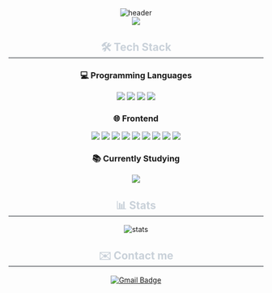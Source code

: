 <div align="center">
<img src="https://capsule-render.vercel.app/api?type=waving&color=62C2E8&height=150&section=header&text=Welcome%20to%20yunva17&fontSize=40" alt="header" />
  <div>
    <a href="https://hits.seeyoufarm.com"><img src="https://hits.seeyoufarm.com/api/count/incr/badge.svg?url=https%3A%2F%2Fgithub.com%2Fgjbae1212%2Fhit-counter&count_bg=%237897E1&title_bg=%238C8C8C&icon=&icon_color=%23E7E7E7&title=hits&edge_flat=false"/></a>
  </div>
  <h2 style="border-bottom: 1px solid #21262d; color: #c9d1d9;"> 🛠️ Tech Stack </h2> 
  <h3>💻 Programming Languages</h3>
  <div>
    <img src="https://img.shields.io/badge/JavaScript-F7DF1E?style=for-the-badge&logo=JavaScript&logoColor=white"/>
    <img src="https://img.shields.io/badge/TypeScript-007ACC?style=for-the-badge&logo=typescript&logoColor=white" />
    <img src="https://img.shields.io/badge/Java-ED8B00?style=for-the-badge&logo=openjdk&logoColor=white" />
    <img src="https://img.shields.io/badge/Python-14354C?style=for-the-badge&logo=python&logoColor=white" />
  </div>
  <h3>🌐 Frontend</h3>
  <div>
    <img src="https://img.shields.io/badge/React-20232A?style=for-the-badge&logo=react&logoColor=61DAFB" />
    <img src="https://img.shields.io/badge/Vue.js-35495E?style=for-the-badge&logo=vue.js&logoColor=4FC08D" />
    <img src="https://img.shields.io/badge/HTML5-E34F26?style=for-the-badge&logo=html5&logoColor=white" />
    <img src="https://img.shields.io/badge/CSS3-1572B6?style=for-the-badge&logo=css3&logoColor=white" />
    <img src="https://img.shields.io/badge/Jotai-3DDC84?style=for-the-badge&logo=atom&logoColor=white" />
    <img src="https://img.shields.io/badge/Zustand-009688?style=for-the-badge&logo=redux&logoColor=white" />
    <img src="https://img.shields.io/badge/Tailwind_CSS-38B2AC?style=for-the-badge&logo=tailwind-css&logoColor=white" />
    <img src="https://img.shields.io/badge/Styled--Components-DB7093?style=for-the-badge&logo=styled-components&logoColor=white" />
    <img src="https://img.shields.io/badge/Vite-646CFF?style=for-the-badge&logo=vite&logoColor=white" />
  </div>
  <h3>📚 Currently Studying</h3>
  <div>
    <img src="https://img.shields.io/badge/Next.js-000000?style=for-the-badge&logo=next.js&logoColor=white" />
  </div>
  
  
  <h2 style="border-bottom: 1px solid #21262d; color: #c9d1d9;"> 📊 Stats </h2>
  
  <img src="https://github-readme-stats.vercel.app/api?username=yunva17&show_icons=true&theme=radical" alt="stats" />
  
  <h2 style="border-bottom: 1px solid #21262d; color: #c9d1d9;"> ✉️ Contact me </h2>
  <a href="mailto:yunva17@naver.com">
    <img src="https://img.shields.io/badge/email-D14836?style=for-the-badge&logo=gmail&logoColor=white" alt="Gmail Badge" />
  </a>
</div>
